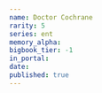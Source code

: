 ```yaml
---
name: Doctor Cochrane
rarity: 5
series: ent
memory_alpha:
bigbook_tier: -1
in_portal:
date:
published: true
---
```



